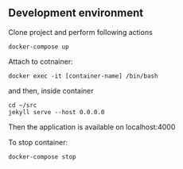 ## Development environment 

Clone project and perform following actions
```
docker-compose up
```

Attach to cotnainer:

```
docker exec -it [container-name] /bin/bash
```

and then, inside container

```
cd ~/src
jekyll serve --host 0.0.0.0
```
Then the application is available on localhost:4000

To stop container:
```
docker-compose stop
```